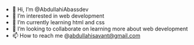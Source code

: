 - 👋 Hi, I’m @AbdullahiAbassdev
- 👀 I’m interested in web development
- 🌱 I’m currently learning html and css
- 💞️ I’m looking to collaborate on learning more about web development
- 📫 How to reach me @abdullahisavant@gmail.com

<!---
AbdullahiAbassdev/AbdullahiAbassdev is a ✨ special ✨ repository because its `README.md` (this file) appears on your GitHub profile.
You can click the Preview link to take a look at your changes.
--->
